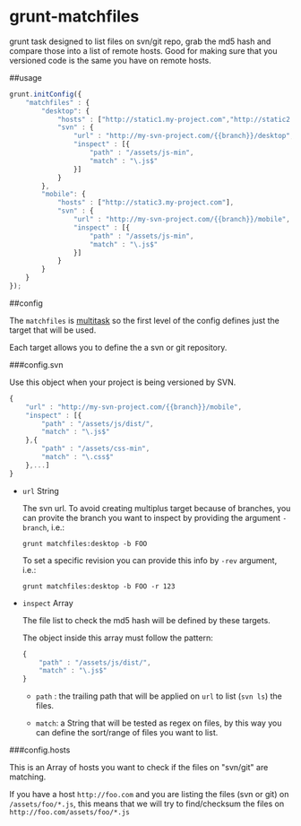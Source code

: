 grunt-matchfiles
==================

grunt task designed to list files on svn/git repo, grab the md5 hash and compare those into a list of remote hosts. Good for making sure that you versioned code is the same you have on remote hosts.

##usage

```js
grunt.initConfig({
	"matchfiles" : {
		"desktop": {
			"hosts" : ["http://static1.my-project.com","http://static2.my-project.com"],
			"svn" : {
				"url" : "http://my-svn-project.com/{{branch}}/desktop",
				"inspect" : [{
					"path" : "/assets/js-min",
					"match" : "\.js$"
				}]
			}
		},
		"mobile": {
			"hosts" : ["http://static3.my-project.com"],
			"svn" : {
				"url" : "http://my-svn-project.com/{{branch}}/mobile",
				"inspect" : [{
					"path" : "/assets/js-min",
					"match" : "\.js$"
				}]
			}
		}
	}
});
```

##config

The `matchfiles` is [multitask](http://gruntjs.com/api/grunt.task) so the first level of the config defines just the target that will be used.

Each target allows you to define the a svn or git repository.

###config.svn

Use this object when your project is being versioned by SVN.

```js
{
	"url" : "http://my-svn-project.com/{{branch}}/mobile",
	"inspect" : [{
		"path" : "/assets/js/dist/",
		"match" : "\.js$"
	},{
		"path" : "/assets/css-min",
		"match" : "\.css$"
	},...]
}
```

* `url` String

	The svn url. To avoid creating multiplus target because of branches, you can provite the branch you want to inspect by providing the argument `-branch`, i.e.:

	`grunt matchfiles:desktop -b FOO`

	To set a specific revision you can provide this info by `-rev` argument, i.e.:

	`grunt matchfiles:desktop -b FOO -r 123`

* `inspect` Array

	The file list to check the md5 hash will be defined by these targets.

	The object inside this array must follow the pattern:

	```js
	{
		"path" : "/assets/js/dist/",
		"match" : "\.js$"
	}
	```

	* `path` : the trailing path that will be applied on `url` to list (`svn ls`) the files.

	* `match`: a String that will be tested as regex on files, by this way you can define the sort/range of files you want to list.

###config.hosts

This is an Array of hosts you want to check if the files on "svn/git" are matching.

If you have a host `http://foo.com` and you are listing the files (svn or git) on `/assets/foo/*.js`, this means that we will try to find/checksum the files on `http://foo.com/assets/foo/*.js`